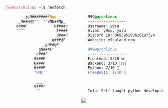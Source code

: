 <!-- 

credit to KanekiWeb for making this, I do not take credit at all

-->

```css
[999@archlinux ~]$ neofetch
            ________
        _jgN########Ngg_             999@archlinux
      _N##N@@""  ""9NN##Np_          -----------------
     d###P            N####p         Username: y9su
     "^^"              T####         Alias: y9su, yasu
                       d###P         Discord ID: 869395298626187324
                    _g###@F          Website: y9suland.com
                 _gN##@P             
               gN###F"               999@archlinux
              d###F                  -----------------
             0###F                   Frontend: 2/10 💻
             0###F                   Backend: 3/1O 👩🏼‍💻
             0###F                   Python: 7/10 🐍
             "NN@'                   FreeBASIC: 1/10 🐎

              ___
             q###r
              ""                     Info: Self taught python developer (Basically only know python)

```

<p align="center">
	<img src="https://lanyard.cnrad.dev/api/869395298626187324?hideTimestamp=true&idleMessage=999&hideBadges=true"/>
<!-- 	<br>
	<img src="https://github-readme-streak-stats.herokuapp.com/?user=y9su&theme=dark&hide_border=true">
	<br>
	<img src="https://github-readme-stats.vercel.app/api?username=y9su&include_all_commits=true&show_icons=true&hide_border=true&hide_title=true&count_private=true&theme=dark">
	<br>
	<img src="https://github-readme-stats.vercel.app/api/top-langs/?username=y9su&layout=compact&count_private=true&langs_count=8&hide_border=true&theme=dark"> -->
</p>
